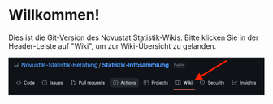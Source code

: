 # Willkommen!
Dies ist die Git-Version des Novustat Statistik-Wikis. Bitte klicken Sie in der Header-Leiste auf "Wiki", um zur Wiki-Übersicht zu gelanden.

![](https://raw.githubusercontent.com/Novustat-Statistik-Beratung/Statistik-Infosammlung/main/wiki-link-image.png)